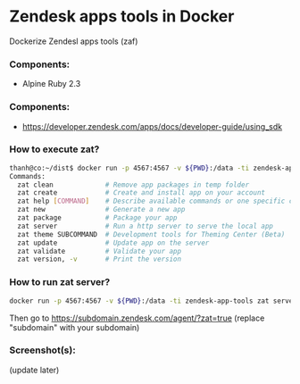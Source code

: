 # Zendesk apps tools in Docker

Dockerize Zendesl apps tools (zaf)

### Components:

* Alpine Ruby 2.3

### Components:
* https://developer.zendesk.com/apps/docs/developer-guide/using_sdk

### How to execute zat?
```bash
thanh@co:~/dist$ docker run -p 4567:4567 -v ${PWD}:/data -ti zendesk-app-tools zat 
Commands:
  zat clean             # Remove app packages in temp folder
  zat create            # Create and install app on your account
  zat help [COMMAND]    # Describe available commands or one specific command
  zat new               # Generate a new app
  zat package           # Package your app
  zat server            # Run a http server to serve the local app
  zat theme SUBCOMMAND  # Development tools for Theming Center (Beta)
  zat update            # Update app on the server
  zat validate          # Validate your app
  zat version, -v       # Print the version
```

### How to run zat server?
```Bash
docker run -p 4567:4567 -v ${PWD}:/data -ti zendesk-app-tools zat server --bind 0.0.0.0
```
Then go to https://subdomain.zendesk.com/agent/?zat=true (replace "subdomain" with your subdomain)

### Screenshot(s):
(update later)
